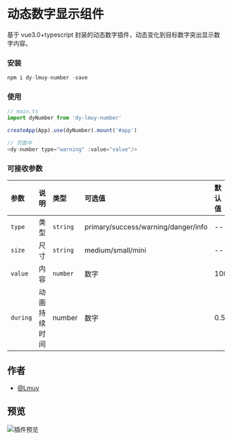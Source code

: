 # 动态数字显示组件

基于 vue3.0+typescript 封装的动态数字插件，动态变化到目标数字突出显示数字内容。

### 安装

```js
npm i dy-lmuy-number -save
```

### 使用

```js
// main.ts
import dyNumber from 'dy-lmuy-number'

createApp(App).use(dyNumber).mount('#app')

// 页面中
<dy-number type="warning" :value="value"/>
```

### 可接收参数

| 参数     | 说明         | 类型     | 可选值                              | 默认值 |
| :------- | :----------- | :------- | :---------------------------------- | :----- |
| `type`   | 类型         | `string` | primary/success/warning/danger/info | --     |
| `size`   | 尺寸         | `string` | medium/small/mini                   | --     |
| `value`  | 内容         | `number` | 数字                                | 100    |
| `during` | 动画持续时间 | number   | 数字                                | 0.5    |

## 作者

- [@Lmuy](https://www.github.com/Lmuy)

## 预览

![插件预览](https://p9-juejin.byteimg.com/tos-cn-i-k3u1fbpfcp/0ef2ee2275874fcb80429082cccf4374~tplv-k3u1fbpfcp-watermark.image?)
